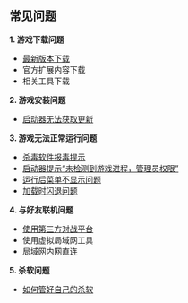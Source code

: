 ## 常见问题

**1. 游戏下载问题**
- [最新版本下载](./最新版本下载)
- 官方扩展内容下载
- 相关工具下载

**2. 游戏安装问题**
- [启动器无法获取更新](https://github.com/Zero-Fanker/Revenge-Now/wiki/%E5%90%AF%E5%8A%A8%E5%99%A8%E6%97%A0%E6%B3%95%E8%8E%B7%E5%BE%97%E6%9B%B4%E6%96%B0)

**3. 游戏无法正常运行问题**
- [杀毒软件报毒提示](https://github.com/Zero-Fanker/Revenge-Now/wiki/%E6%9D%80%E6%AF%92%E8%BD%AF%E4%BB%B6%E6%8A%A5%E6%AF%92%E6%8F%90%E7%A4%BA)
- [启动器提示“未检测到游戏进程，管理员权限”](./启动器提示“未检测到游戏进程，管理员权限”)
- [运行后菜单不显示问题](./运行后菜单不显示问题)
- [加载时闪退问题](./闪退问题)

**4. 与好友联机问题**
- [使用第三方对战平台](https://github.com/Zero-Fanker/Revenge-Now/wiki/%E4%BD%BF%E7%94%A8%E7%AC%AC%E4%B8%89%E6%96%B9%E5%AF%B9%E6%88%98%E5%B9%B3%E5%8F%B0)
- 使用虚拟局域网工具
- 局域网内网直连

**5. 杀软问题**
- [如何管好自己的杀软]()